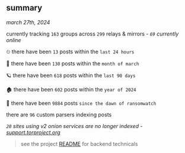 
## summary
_march 27th, 2024_

currently tracking `163` groups across `299` relays & mirrors - _`69` currently online_

⏲ there have been `13` posts within the `last 24 hours`

🦈 there have been `130` posts within the `month of march`

🪐 there have been `618` posts within the `last 90 days`

🏚 there have been `602` posts within the `year of 2024`

🦕 there have been `9884` posts `since the dawn of ransomwatch`

there are `96` custom parsers indexing posts

_`20` sites using v2 onion services are no longer indexed - [support.torproject.org](https://support.torproject.org/onionservices/v2-deprecation/)_

> see the project [README](https://github.com/joshhighet/ransomwatch#ransomwatch--) for backend technicals
